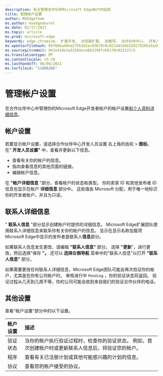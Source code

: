 ```yaml
---
description: 有关管理合作伙伴Microsoft Edge帐户的指南
title: 管理帐户设置
author: MSEdgeTeam
ms.author: msedgedevrel
ms.date: 02/17/2021
ms.topic: article
ms.prod: microsoft-edge
keywords: edge-chromium， 扩展开发， 浏览器扩展， 加载项， 合作伙伴中心， 开发人员
ms.openlocfilehash: 84f6bba40ea275b181ec03679c6c0214d1d4b320179205a5a569f7fbfd79e939
ms.sourcegitcommit: 841e41de1a32501ece862399fa56170c022127c5
ms.translationtype: MT
ms.contentlocale: zh-CN
ms.lasthandoff: 08/06/2021
ms.locfileid: "11806266"
---
```

# <a name="manage-account-settings"></a>管理帐户设置  

在合作伙伴中心中管理你的Microsoft Edge开发者帐户的帐户设置[和个人资料详细信息][MicrosoftPartnerCenter]。  

## <a name="account-settings"></a>帐户设置  

若要显示帐户设置，请选择合作伙伴中心开发人员设置 右上角的齿轮[][MicrosoftPartnerCenter]  >  **图标**。  在" **开发人员设置"** 中，查看并更新以下信息。  

*   查看有关你的帐户的信息。  
*   指向查看信息的其他页面的链接。  
*   编辑帐户信息。  
    
在 **"帐户详细信息** "部分，查看帐户的状态和类型。  你的卖家 ID 和其他发布者 ID 信息也显示在帐户 **详细信息** 部分中。  这些值由 Microsoft 分配，用于唯一地标识你的开发者帐户，并且为只读。  

## <a name="contact-details"></a>联系人详细信息  

" **联系人信息** "部分显示创建帐户时提供的详细信息。  Microsoft Edge扩展团队使用联系人详细信息来联系你有关你的帐户的信息。  显示在显示名称加载项Microsoft Edge中显示的发布者是联系人**信息**部分。  
  
如果联系人信息发生更改，请编辑 **"联系人信息"** 部分。  选择 **"更新**"，进行更改，然后选择"保存 **"。**  还可以 **选择左侧导航** 菜单中的"联系人信息"以打开 **"联系人信息"** 部分。  

如果需要更改任何联系人详细信息，Microsoft Edge团队可能会再次验证你的帐户，尤其是在你有公司帐户时。  审核进行中 `Pending` ，你的验证状态将返回。  验证过程从几天到几周不等，你的公司可能会收到来自我们的验证合作伙伴的电话。  

## <a name="other-settings"></a>其他设置  

查看"帐户设置"部分中的以下设置。  

| 帐户设置 | 描述 |  
|:--- |:--- |  
| 验证状态 | 当你的帐户执行验证过程时，检查你的验证状态。  例如，首次创建帐户时或更新联系人信息后，将验证您的帐户。  |  
| 程序 | 查看有关已注册计划或其他可能感兴趣的计划的信息。  
| 协议 | 查看您的帐户接受的协议。  |  

<!-- links -->  

[MicrosoftPartnerCenter]: https://partner.microsoft.com/dashboard/microsoftedge/public/login?ref=dd "合作伙伴中心"  
